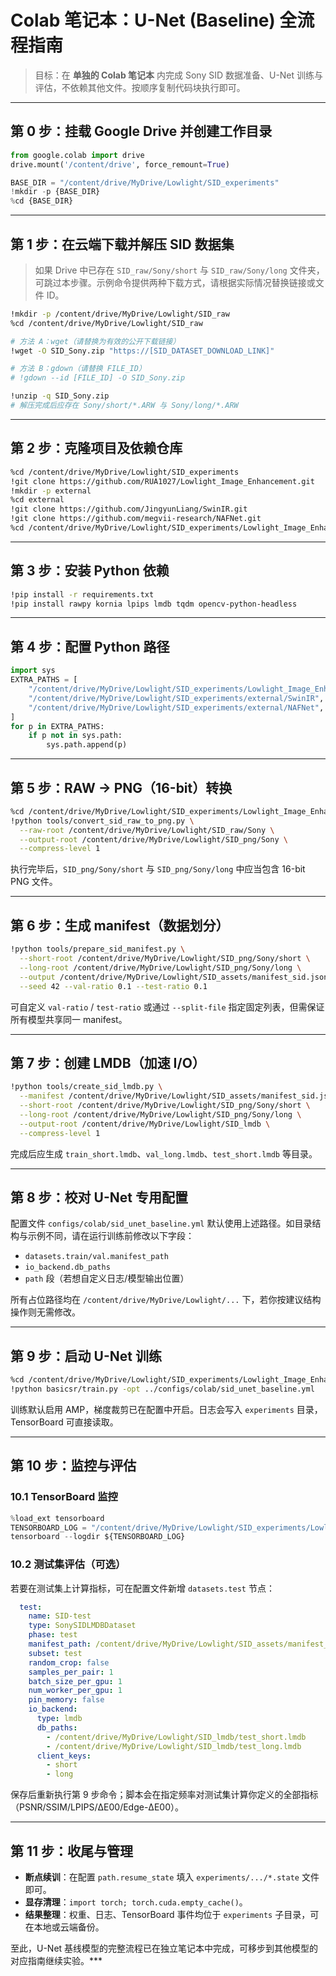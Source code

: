 # Colab 笔记本：U-Net (Baseline) 全流程指南

> 目标：在 **单独的 Colab 笔记本** 内完成 Sony SID 数据准备、U-Net 训练与评估，不依赖其他文件。按顺序复制代码块执行即可。

---

## 第 0 步：挂载 Google Drive 并创建工作目录

```python
from google.colab import drive
drive.mount('/content/drive', force_remount=True)

BASE_DIR = "/content/drive/MyDrive/Lowlight/SID_experiments"
!mkdir -p {BASE_DIR}
%cd {BASE_DIR}
```

---

## 第 1 步：在云端下载并解压 SID 数据集

> 如果 Drive 中已存在 `SID_raw/Sony/short` 与 `SID_raw/Sony/long` 文件夹，可跳过本步骤。示例命令提供两种下载方式，请根据实际情况替换链接或文件 ID。

```bash
!mkdir -p /content/drive/MyDrive/Lowlight/SID_raw
%cd /content/drive/MyDrive/Lowlight/SID_raw

# 方法 A：wget（请替换为有效的公开下载链接）
!wget -O SID_Sony.zip "https://[SID_DATASET_DOWNLOAD_LINK]"

# 方法 B：gdown（请替换 FILE_ID）
# !gdown --id [FILE_ID] -O SID_Sony.zip

!unzip -q SID_Sony.zip
# 解压完成后应存在 Sony/short/*.ARW 与 Sony/long/*.ARW
```

---

## 第 2 步：克隆项目及依赖仓库

```bash
%cd /content/drive/MyDrive/Lowlight/SID_experiments
!git clone https://github.com/RUA1027/Lowlight_Image_Enhancement.git
!mkdir -p external
%cd external
!git clone https://github.com/JingyunLiang/SwinIR.git
!git clone https://github.com/megvii-research/NAFNet.git
%cd /content/drive/MyDrive/Lowlight/SID_experiments/Lowlight_Image_Enhancement
```

---

## 第 3 步：安装 Python 依赖

```bash
!pip install -r requirements.txt
!pip install rawpy kornia lpips lmdb tqdm opencv-python-headless
```

---

## 第 4 步：配置 Python 路径

```python
import sys
EXTRA_PATHS = [
    "/content/drive/MyDrive/Lowlight/SID_experiments/Lowlight_Image_Enhancement",
    "/content/drive/MyDrive/Lowlight/SID_experiments/external/SwinIR",
    "/content/drive/MyDrive/Lowlight/SID_experiments/external/NAFNet",
]
for p in EXTRA_PATHS:
    if p not in sys.path:
        sys.path.append(p)
```

---

## 第 5 步：RAW → PNG（16-bit）转换

```bash
%cd /content/drive/MyDrive/Lowlight/SID_experiments/Lowlight_Image_Enhancement
!python tools/convert_sid_raw_to_png.py \
  --raw-root /content/drive/MyDrive/Lowlight/SID_raw/Sony \
  --output-root /content/drive/MyDrive/Lowlight/SID_png/Sony \
  --compress-level 1
```

执行完毕后，`SID_png/Sony/short` 与 `SID_png/Sony/long` 中应当包含 16-bit PNG 文件。

---

## 第 6 步：生成 manifest（数据划分）

```bash
!python tools/prepare_sid_manifest.py \
  --short-root /content/drive/MyDrive/Lowlight/SID_png/Sony/short \
  --long-root /content/drive/MyDrive/Lowlight/SID_png/Sony/long \
  --output /content/drive/MyDrive/Lowlight/SID_assets/manifest_sid.json \
  --seed 42 --val-ratio 0.1 --test-ratio 0.1
```

可自定义 `val-ratio` / `test-ratio` 或通过 `--split-file` 指定固定列表，但需保证所有模型共享同一 manifest。

---

## 第 7 步：创建 LMDB（加速 I/O）

```bash
!python tools/create_sid_lmdb.py \
  --manifest /content/drive/MyDrive/Lowlight/SID_assets/manifest_sid.json \
  --short-root /content/drive/MyDrive/Lowlight/SID_png/Sony/short \
  --long-root /content/drive/MyDrive/Lowlight/SID_png/Sony/long \
  --output-root /content/drive/MyDrive/Lowlight/SID_lmdb \
  --compress-level 1
```

完成后应生成 `train_short.lmdb`、`val_long.lmdb`、`test_short.lmdb` 等目录。

---

## 第 8 步：校对 U-Net 专用配置

配置文件 `configs/colab/sid_unet_baseline.yml` 默认使用上述路径。如目录结构与示例不同，请在运行训练前修改以下字段：

- `datasets.train/val.manifest_path`
- `io_backend.db_paths`
- `path` 段（若想自定义日志/模型输出位置）

所有占位路径均在 `/content/drive/MyDrive/Lowlight/...` 下，若你按建议结构操作则无需修改。

---

## 第 9 步：启动 U-Net 训练

```bash
%cd /content/drive/MyDrive/Lowlight/SID_experiments/Lowlight_Image_Enhancement/NAFNet_base
!python basicsr/train.py -opt ../configs/colab/sid_unet_baseline.yml
```

训练默认启用 AMP，梯度裁剪已在配置中开启。日志会写入 `experiments` 目录，TensorBoard 可直接读取。

---

## 第 10 步：监控与评估

### 10.1 TensorBoard 监控
```python
%load_ext tensorboard
TENSORBOARD_LOG = "/content/drive/MyDrive/Lowlight/SID_experiments/Lowlight_Image_Enhancement/experiments"
tensorboard --logdir ${TENSORBOARD_LOG}
```

### 10.2 测试集评估（可选）

若要在测试集上计算指标，可在配置文件新增 `datasets.test` 节点：

```yaml
  test:
    name: SID-test
    type: SonySIDLMDBDataset
    phase: test
    manifest_path: /content/drive/MyDrive/Lowlight/SID_assets/manifest_sid.json
    subset: test
    random_crop: false
    samples_per_pair: 1
    batch_size_per_gpu: 1
    num_worker_per_gpu: 1
    pin_memory: false
    io_backend:
      type: lmdb
      db_paths:
        - /content/drive/MyDrive/Lowlight/SID_lmdb/test_short.lmdb
        - /content/drive/MyDrive/Lowlight/SID_lmdb/test_long.lmdb
      client_keys:
        - short
        - long
```

保存后重新执行第 9 步命令；脚本会在指定频率对测试集计算你定义的全部指标（PSNR/SSIM/LPIPS/ΔE00/Edge-ΔE00）。

---

## 第 11 步：收尾与管理

- **断点续训**：在配置 `path.resume_state` 填入 `experiments/.../*.state` 文件即可。
- **显存清理**：`import torch; torch.cuda.empty_cache()`。
- **结果整理**：权重、日志、TensorBoard 事件均位于 `experiments` 子目录，可在本地或云端备份。

至此，U-Net 基线模型的完整流程已在独立笔记本中完成，可移步到其他模型的对应指南继续实验。***
